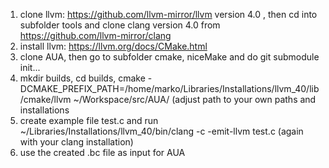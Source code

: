 1) clone llvm: https://github.com/llvm-mirror/llvm version 4.0 , then cd into subfolder tools and clone clang version 4.0 from https://github.com/llvm-mirror/clang
2) install llvm: https://llvm.org/docs/CMake.html
3) clone AUA, then go to subfolder cmake, niceMake and do git submodule init...
4) mkdir builds, cd builds, cmake -DCMAKE_PREFIX_PATH=/home/marko/Libraries/Installations/llvm_40/lib/cmake/llvm ~/Workspace/src/AUA/ (adjust path to your own paths and installations
5) create example file test.c and run ~/Libraries/Installations/llvm_40/bin/clang -c -emit-llvm test.c (again with your clang installation)
6) use the created .bc file as input for AUA


